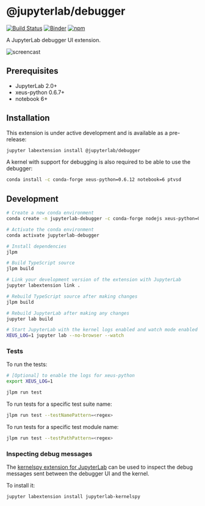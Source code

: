 # @jupyterlab/debugger

[![Build Status](https://dev.azure.com/jupyterlab/jupyterlab/_apis/build/status/jupyterlab.debugger?branchName=master)](https://dev.azure.com/jupyterlab/jupyterlab/_build/latest?definitionId=3&branchName=master)
[![Binder](https://mybinder.org/badge_logo.svg)](https://mybinder.org/v2/gh/jupyterlab/debugger/stable?urlpath=/lab/tree/examples/index.ipynb)
[![npm](https://img.shields.io/npm/v/@jupyterlab/debugger.svg)](https://www.npmjs.com/package/@jupyterlab/debugger)

A JupyterLab debugger UI extension.

![screencast](./screencast.gif)

## Prerequisites

- JupyterLab 2.0+
- xeus-python 0.6.7+
- notebook 6+

## Installation

This extension is under active development and is available as a pre-release:

```bash
jupyter labextension install @jupyterlab/debugger
```

A kernel with support for debugging is also required to be able to use the debugger:

```bash
conda install -c conda-forge xeus-python=0.6.12 notebook=6 ptvsd
```

## Development

```bash
# Create a new conda environment
conda create -n jupyterlab-debugger -c conda-forge nodejs xeus-python=0.6.12 ptvsd jupyterlab=2

# Activate the conda environment
conda activate jupyterlab-debugger

# Install dependencies
jlpm

# Build TypeScript source
jlpm build

# Link your development version of the extension with JupyterLab
jupyter labextension link .

# Rebuild TypeScript source after making changes
jlpm build

# Rebuild JupyterLab after making any changes
jupyter lab build

# Start JupyterLab with the kernel logs enabled and watch mode enabled
XEUS_LOG=1 jupyter lab --no-browser --watch
```

### Tests

To run the tests:

```bash
# [Optional] to enable the logs for xeus-python
export XEUS_LOG=1

jlpm run test
```

To run tests for a specific test suite name:

```bash
jlpm run test --testNamePattern=<regex>
```

To run tests for a specific test module name:

```bash
jlpm run test --testPathPattern=<regex>
```

### Inspecting debug messages

The [kernelspy extension for JupyterLab](https://github.com/vidartf/jupyterlab-kernelspy) can be used to inspect the debug messages sent between the debugger UI and the kernel.

To install it:

```bash
jupyter labextension install jupyterlab-kernelspy
```
